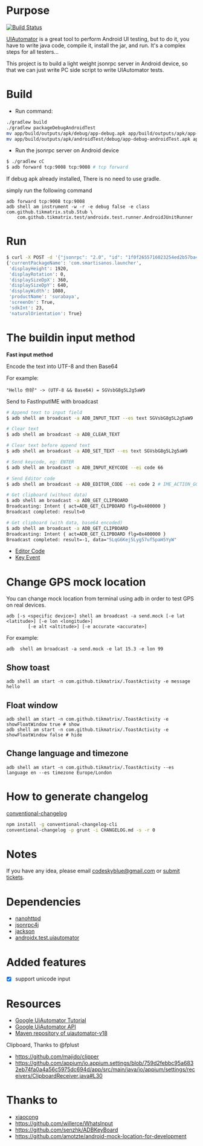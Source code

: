 # Purpose
[![Build Status](https://travis-ci.org/openatx/android-uiautomator-server.svg?branch=master)](https://travis-ci.org/openatx/android-uiautomator-server)

[UIAutomator](http://developer.android.com/tools/testing/testing_ui.html) is a
great tool to perform Android UI testing, but to do it, you have to write java
code, compile it, install the jar, and run. It's a complex steps for all
testers...

This project is to build a light weight jsonrpc server in Android device, so
that we can just write PC side script to write UIAutomator tests.

# Build

- Run command:

```bash
./gradlew build
./gradlew packageDebugAndroidTest
mv app/build/outputs/apk/debug/app-debug.apk app/build/outputs/apk/app-uiautomator.apk
mv app/build/outputs/apk/androidTest/debug/app-debug-androidTest.apk app/build/outputs/apk/app-uiautomator-test.apk
```


- Run the jsonrpc server on Android device

```bash
$ ./gradlew cC
$ adb forward tcp:9008 tcp:9008 # tcp forward
```

If debug apk already installed, There is no need to use gradle.

simply run the following command

```
adb forward tcp:9008 tcp:9008
adb shell am instrument -w -r -e debug false -e class com.github.tikmatrix.stub.Stub \
    com.github.tikmatrix.test/androidx.test.runner.AndroidJUnitRunner
```

# Run
```bash
$ curl -X POST -d '{"jsonrpc": "2.0", "id": "1f0f2655716023254ed2b57ba4198815", "method": "deviceInfo", "params": {}}' 'http://127.0.0.1:9008/jsonrpc/0'
{'currentPackageName': 'com.smartisanos.launcher',
 'displayHeight': 1920,
 'displayRotation': 0,
 'displaySizeDpX': 360,
 'displaySizeDpY': 640,
 'displayWidth': 1080,
 'productName': 'surabaya',
 'screenOn': True,
 'sdkInt': 23,
 'naturalOrientation': True}
```


# The buildin input method
**Fast input method**

Encode the text into UTF-8 and then Base64

For example:

    "Hello 你好" -> (UTF-8 && Base64) = SGVsbG8g5L2g5aW9

Send to FastInputIME with broadcast

```bash
# Append text to input field
$ adb shell am broadcast -a ADB_INPUT_TEXT --es text SGVsbG8g5L2g5aW9

# Clear text
$ adb shell am broadcast -a ADB_CLEAR_TEXT

# Clear text before append text
$ adb shell am broadcast -a ADB_SET_TEXT --es text SGVsbG8g5L2g5aW9

# Send keycode, eg: ENTER
$ adb shell am broadcast -a ADB_INPUT_KEYCODE --ei code 66

# Send Editor code
$ adb shell am broadcast -a ADB_EDITOR_CODE --ei code 2 # IME_ACTION_GO

# Get clipboard (without data)
$ adb shell am broadcast -a ADB_GET_CLIPBOARD
Broadcasting: Intent { act=ADB_GET_CLIPBOARD flg=0x400000 }
Broadcast completed: result=0

# Get clipboard (with data, base64 encoded)
$ adb shell am broadcast -a ADB_GET_CLIPBOARD
Broadcasting: Intent { act=ADB_GET_CLIPBOARD flg=0x400000 }
Broadcast completed: result=-1, data="5LqG6Kej5Lyg57uf5paH5YyW"
```

- [Editor Code](https://developer.android.com/reference/android/view/inputmethod/EditorInfo)
- [Key Event](https://developer.android.com/reference/android/view/KeyEvent)

# Change GPS mock location
You can change mock location from terminal using adb in order to test GPS on real devices.

```
adb [-s <specific device>] shell am broadcast -a send.mock [-e lat <latitude>] [-e lon <longitude>]
        [-e alt <altitude>] [-e accurate <accurate>]
```

For example:

```
adb  shell am broadcast -a send.mock -e lat 15.3 -e lon 99
```

## Show toast

```
adb shell am start -n com.github.tikmatrix/.ToastActivity -e message hello
```

## Float window

```
adb shell am start -n com.github.tikmatrix/.ToastActivity -e showFloatWindow true # show
adb shell am start -n com.github.tikmatrix/.ToastActivity -e showFloatWindow false # hide
```

## Change language and timezone

```
adb shell am start -n com.github.tikmatrix/.ToastActivity --es language en --es timezone Europe/London
```

# How to generate changelog
[conventional-changelog](https://github.com/conventional-changelog/conventional-changelog/tree/master/packages/conventional-changelog-cli)

```bash
npm install -g conventional-changelog-cli
conventional-changelog -p grunt -i CHANGELOG.md -s -r 0
```

# Notes

If you have any idea, please email codeskyblue@gmail.com or [submit tickets](https://github.com/openatx/android-uiautomator-server/issues/new).

# Dependencies

- [nanohttpd](https://github.com/NanoHttpd/nanohttpd)
- [jsonrpc4j](https://github.com/briandilley/jsonrpc4j)
- [jackson](https://github.com/FasterXML/jackson)
- [androidx.test.uiautomator](https://mvnrepository.com/artifact/androidx.test.uiautomator/uiautomator-v18)

# Added features

- [x] support unicode input

# Resources
- [Google UiAutomator Tutorial](https://developer.android.com/training/testing/ui-testing/uiautomator-testing?hl=zh-cn)
- [Google UiAutomator API](https://developer.android.com/reference/android/support/test/uiautomator/package-summary?hl=zh-cn)
- [Maven repository of uiautomator-v18](https://mvnrepository.com/artifact/androidx.test.uiautomator/uiautomator-v18)

Clipboard, Thanks to @fplust

- https://github.com/majido/clipper
- https://github.com/appium/io.appium.settings/blob/759d2febbc95a6832eb74fa0a4a56c5975dc694d/app/src/main/java/io/appium/settings/receivers/ClipboardReceiver.java#L30

# Thanks to
- [xiaocong](https://github.com/xiaocong)
- https://github.com/willerce/WhatsInput
- https://github.com/senzhk/ADBKeyBoard
- https://github.com/amotzte/android-mock-location-for-development

